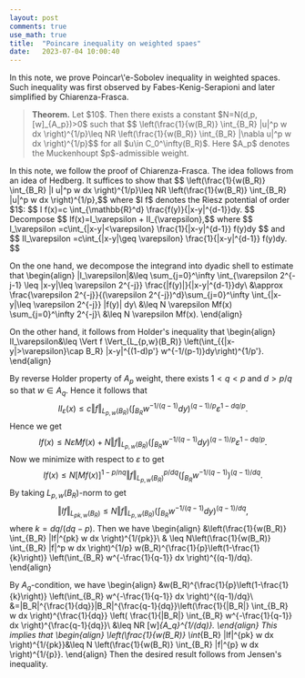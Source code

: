 ```yaml
---
layout: post
comments: true
use_math: true
title:  "Poincare inequality on weighted spaes"
date:   2023-07-04 10:00:40 
---
```

 

<div>
In this note, we prove Poincar\'e-Sobolev inequality in weighted spaces. Such inequality was first observed by Fabes-Kenig-Serapioni and later simplified by Chiarenza-Frasca.

<blockquote><strong>Theorem.</strong>
Let $1<p<\infty$, $w\in A_p$, and $R>0$. Then there exists a constant $N=N(d,p,[w]_{A_p})>0$ such that 
$$ \left(\frac{1}{w(B_R)} \int_{B_R} |u|^p w dx \right)^{1/p}\leq NR \left(\frac{1}{w(B_R)} \int_{B_R} |\nabla u|^p w dx \right)^{1/p}$$
for all $u\in C_0^\infty(B_R)$. Here $A_p$ denotes the Muckenhoupt $p$-admissible weight. 
</blockquote>
In this note, we follow the proof of Chiarenza-Frasca. The idea follows from an idea of Hedberg. It suffices to show that 
$$ \left(\frac{1}{w(B_R)} \int_{B_R} |I u|^p w dx \right)^{1/p}\leq NR \left(\frac{1}{w(B_R)} \int_{B_R} |u|^p w dx \right)^{1/p},$$
where $I f$ denotes the Riesz potential of order $1$:
$$
  I f(x)=c \int_{\mathbb{R}^d} \frac{f(y)}{|x-y|^{d-1}}dy.
$$
Decompose 
$$   If(x)=I_\varepsilon + II_{\varepsilon},$$
where 
$$
    I_\varepsilon =c\int_{|x-y|<\varepsilon} \frac{1}{|x-y|^{d-1}} f(y)dy 
$$
and
$$
    II_\varepsilon =c\int_{|x-y|\geq \varepsilon} \frac{1}{|x-y|^{d-1}} f(y)dy.
$$

On the one hand, we decompose the integrand into dyadic shell to estimate that
\begin{align}
|I_\varepsilon|&\leq \sum_{j=0}^\infty \int_{\varepsilon 2^{-j-1} \leq |x-y|\leq \varepsilon 2^{-j}} \frac{|f(y)|}{|x-y|^{d-1}}dy\\
&\approx \frac{\varepsilon 2^{-j}}{(\varepsilon 2^{-j})^d}\sum_{j=0}^\infty \int_{|x-y|\leq \varepsilon 2^{-j}} |f(y)| dy\\
&\leq N \varepsilon Mf(x) \sum_{j=0}^\infty 2^{-j}\\
&\leq N \varepsilon Mf(x).
\end{align}

On the other hand, it follows from Holder's inequality that 
\begin{align}
II_\varepsilon&\leq \Vert f \Vert_{L_{p,w}(B_R)} \left(\int_{\{|x-y|>\varepsilon\}\cap B_R} |x-y|^{(1-d)p'} w^{-1/(p-1)}dy\right)^{1/p'}.
\end{align}

By reverse Holder property of $A_p$ weight, there exists $1<q<p$ and $d>p/q$ so that $w\in A_q$. Hence it follows that 
$$
II_\varepsilon (x)\leq c \Vert f \Vert_{L_{p,w}(B_R)}\left(\int_{B_R} w^{-1/(q-1)} dy\right)^{(q-1)/p} \varepsilon^{1-dq/p}.
$$
Hence we get 
$$
If(x)\leq N \varepsilon M f(x) + N \Vert f \Vert_{L_{p,w}(B_R)} \left(\int_{B_R} w^{-1/(q-1)} dy\right)^{(q-1)/p} \varepsilon^{1-dq/p}.
$$
Now we minimize with respect to $\varepsilon$ to get 
$$ If(x)\leq N[Mf(x)]^{1-p/nq} \Vert f \Vert_{L_{p,w}(B_R)}^{p/dq} \left(\int_{B_R} w^{-1/(q-1)} \right)^{(q-1)/dq}.
$$
By taking $L_{p,w}(B_R)$-norm to get 
$$
   \Vert I f \Vert_{L_{pk,w}(B_R)} \leq N \Vert f \Vert_{L_{p,w}(B_R)} \left(\int_{B_R} w^{-1/(q-1)} dy \right)^{(q-1)/dq},
$$
where $k=dq/(dq-p)$. Then we have 
\begin{align}
&\left(\frac{1}{w(B_R)} \int_{B_R} |If|^{pk} w dx \right)^{1/{pk}}\\
& \leq N\left(\frac{1}{w(B_R)} \int_{B_R} |f|^p w dx \right)^{1/p} w(B_R)^{\frac{1}{p}\left(1-\frac{1}{k}\right)} \left(\int_{B_R} w^{-\frac{1}{q-1}} dx \right)^{(q-1)/dq}.
\end{align}

By $A_q$-condition, we have 
\begin{align}
&w(B_R)^{\frac{1}{p}\left(1-\frac{1}{k}\right)} \left(\int_{B_R} w^{-\frac{1}{q-1}} dx \right)^{(q-1)/dq}\\
&=|B_R|^{\frac{1}{dq}}|B_R|^{\frac{q-1}{dq}}\left(\frac{1}{|B_R|} \int_{B_R} w dx \right)^{\frac{1}{dq}} \left( \frac{1}{|B_R|} \int_{B_R} w^{-\frac{1}{q-1}} dx \right)^{\frac{q-1}{dq}}\\
&\leq NR [w]_{A_q}^{1/(dq)}.
\end{align}
This implies that 
\begin{align}
\left(\frac{1}{w(B_R)} \int_{B_R} |If|^{pk} w dx \right)^{1/{pk}}&\leq N  \left(\frac{1}{w(B_R)} \int_{B_R} |f|^{p} w dx \right)^{1/{p}}.
\end{align}
Then the desired result follows from Jensen's inequality.
 

</div>
 

